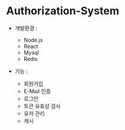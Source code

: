 # Authorization-System
- 개발환경 : 
  - Node.js 
  - React 
  - Mysql 
  - Redis

- 기능 : 
  - 회원가입
  - E-Mail 인증
  - 로그인
  - 토큰 유효성 검사 
  - 유저 관리
  - 캐시

